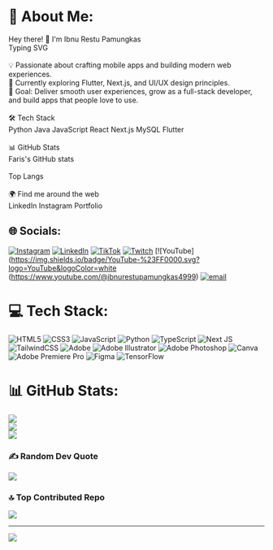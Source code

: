 # 💫 About Me:
Hey there! 👋 I'm Ibnu Restu Pamungkas
<br>Typing SVG<br><br>💡 Passionate about crafting mobile apps and building modern web experiences.<br>🌱 Currently exploring Flutter, Next.js, and UI/UX design principles.<br>🎯 Goal: Deliver smooth user experiences, grow as a full-stack developer, and build apps that people love to use.<br><br>🛠️ Tech Stack<br>Python Java JavaScript React Next.js MySQL Flutter<br><br>📊 GitHub Stats<br>Faris's GitHub stats<br><br>Top Langs<br><br>🌍 Find me around the web<br>LinkedIn Instagram Portfolio


## 🌐 Socials:
[![Instagram](https://img.shields.io/badge/Instagram-%23E4405F.svg?logo=Instagram&logoColor=white)](https://instagram.com/r.pamungkass) [![LinkedIn](https://img.shields.io/badge/LinkedIn-%230077B5.svg?logo=linkedin&logoColor=white)](https://www.linkedin.com/in/ibnu-restu-pamungkas-989750299/) [![TikTok](https://img.shields.io/badge/TikTok-%23000000.svg?logo=TikTok&logoColor=white)](https://tiktok.com/@r.pam) [![Twitch](https://img.shields.io/badge/Twitch-%239146FF.svg?logo=Twitch&logoColor=white)](https://twitch.tv/ibnu_restu) [![YouTube](https://img.shields.io/badge/YouTube-%23FF0000.svg?logo=YouTube&logoColor=white (https://www.youtube.com/@ibnurestupamungkas4999) [![email](https://img.shields.io/badge/Email-D14836?logo=gmail&logoColor=white)](mailto:ibnurestu0506@gmail.com) 

# 💻 Tech Stack:
![HTML5](https://img.shields.io/badge/html5-%23E34F26.svg?style=flat&logo=html5&logoColor=white) ![CSS3](https://img.shields.io/badge/css3-%231572B6.svg?style=flat&logo=css3&logoColor=white) ![JavaScript](https://img.shields.io/badge/javascript-%23323330.svg?style=flat&logo=javascript&logoColor=%23F7DF1E) ![Python](https://img.shields.io/badge/python-3670A0?style=flat&logo=python&logoColor=ffdd54) ![TypeScript](https://img.shields.io/badge/typescript-%23007ACC.svg?style=flat&logo=typescript&logoColor=white) ![Next JS](https://img.shields.io/badge/Next-black?style=flat&logo=next.js&logoColor=white) ![TailwindCSS](https://img.shields.io/badge/tailwindcss-%2338B2AC.svg?style=flat&logo=tailwind-css&logoColor=white) ![Adobe](https://img.shields.io/badge/adobe-%23FF0000.svg?style=flat&logo=adobe&logoColor=white) ![Adobe Illustrator](https://img.shields.io/badge/adobe%20illustrator-%23FF9A00.svg?style=flat&logo=adobe%20illustrator&logoColor=white) ![Adobe Photoshop](https://img.shields.io/badge/adobe%20photoshop-%2331A8FF.svg?style=flat&logo=adobe%20photoshop&logoColor=white) ![Canva](https://img.shields.io/badge/Canva-%2300C4CC.svg?style=flat&logo=Canva&logoColor=white) ![Adobe Premiere Pro](https://img.shields.io/badge/Adobe%20Premiere%20Pro-9999FF.svg?style=flat&logo=Adobe%20Premiere%20Pro&logoColor=white) ![Figma](https://img.shields.io/badge/figma-%23F24E1E.svg?style=flat&logo=figma&logoColor=white) ![TensorFlow](https://img.shields.io/badge/TensorFlow-%23FF6F00.svg?style=flat&logo=TensorFlow&logoColor=white)
# 📊 GitHub Stats:
![](https://github-readme-stats.vercel.app/api?username=Zou56&theme=ambient_gradient&hide_border=false&include_all_commits=false&count_private=false)<br/>
![](https://nirzak-streak-stats.vercel.app/?user=Zou56&theme=ambient_gradient&hide_border=false)<br/>
![](https://github-readme-stats.vercel.app/api/top-langs/?username=Zou56&theme=ambient_gradient&hide_border=false&include_all_commits=false&count_private=false&layout=compact)

### ✍️ Random Dev Quote
![](https://quotes-github-readme.vercel.app/api?type=horizontal&theme=radical)

### 🔝 Top Contributed Repo
![](https://github-contributor-stats.vercel.app/api?username=Zou56&limit=5&theme=dark&combine_all_yearly_contributions=true)

---
[![](https://visitcount.itsvg.in/api?id=Zou56&icon=0&color=0)](https://visitcount.itsvg.in)

<!-- Proudly created with GPRM ( https://gprm.itsvg.in ) -->
